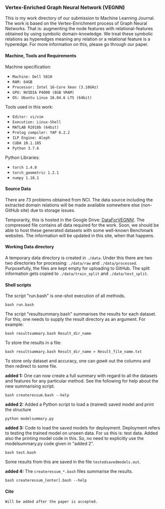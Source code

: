 ### Vertex-Enriched Graph Neural Network (VEGNN)


This is my work directory of our submission to Machine Learning Journal. The work is based on the Vertex-Enrichment process of Graph Neural Networks. That is: augmenting the node features with relational-features obtained by using symbolic domain-knowledge. We treat these symbolic relations as hyperedges meaning any relation or a relational feature is a hyperedge. For more information on this, please go through our paper. 



#### Machine, Tools and Requirements

Machine specification:

  * `Machine: Dell 5810`
  * `RAM: 64GB`
  * `Processor: Intel 16-Core Xeon (3.10GHz)`
  * `GPU: NVIDIA P4000 (8GB VRAM)`
  * `OS: Ubuntu Linux 16.04.6 LTS (64bit)`

Tools used in this work:

  * `Editor: vi/vim`
  * `Execution: Linux-Shell`
  * `MATLAB R2018b (64bit)`
  * `Prolog compiler: YAP 6.2.2`
  * `ILP Engine: Aleph`
  * `CUDA 10.1.105`
  * `Python 3.7.6`

Python Libraries:
 
  * `torch 1.4.0`
  * `torch_geometric 1.2.1`
  * `numpy 1.18.1`


#### Source Data

There are 73 problems obtained from NCI. The data source including the extracted domain relations will be made available somewhere else (non-GitHub site) due to storage issues.

Temporarity, this is hosted in the Google Drive: [DataForVEGNN!](https://drive.google.com/file/d/1eJrq_kvD2UmWiWe6F3C3Ire0fbv6CNrm/view?usp=sharing). The compressed file contains all data required for the work. Soon, we should be able to host these generated datasets with some well-known Benchmark websites. The information will be updated in this site, when that happens.


#### Working Data directory

A temporary data directory is created in `./data`. Under this there are two two directories for processing: `./data/raw` and `./data/processed`. Purposefully, the files are kept empty for uploading to GitHub. The split information gets copied to `./data/train_split` and `./data/test_split`.


#### Shell scripts

The script "run.bash" is one-shot execution of all methods. 

`
bash run.bash
`

The script "resultsummary.bash" summarises the results for each dataset. For this, one needs to supply the result directory as an argument. For example:

`
bash resultsummary.bash Result_dir_name
`

To store the results in a file:

`
bash resultsummary.bash Result_dir_name > Result_file_name.txt
`

To store only dataset and accuracy, one can *gawk* out the columns and then redirect to some file.


**added 1:** One can now create a full summary with regard to all the datasets and features for any particular method. See the following for help about the new summarising script.

`
bash createressum.bash --help
`


**added 2:** Added a Python script to load a (trained) saved model and print the structure

`
python modelsummary.py
`

**added 3:** Code to load the saved models for deployment. Deployment refers to testing the trained model on unseen data. For us this is: test data. Added also the printing model code in this. So, no need to explicitly use the modelsummary.py code given in "added 2".

`
bash test.bash
`

Some results from this are saved in the file `testedsavedmodels.out`.



**added 4:** The `createressum_*.bash` files summarise the results.

`
bash createressum_[enter].bash --help
`


#### Cite
```
Will be added after the paper is accepted.
```
